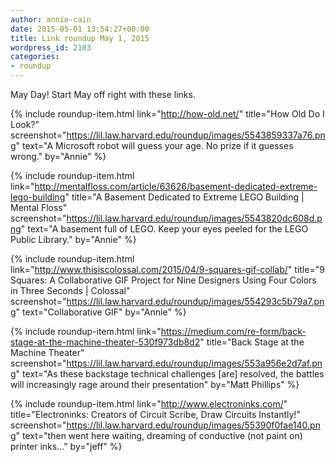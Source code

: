 ```yaml
---
author: annie-cain
date: 2015-05-01 13:54:27+00:00
title: Link roundup May 1, 2015
wordpress_id: 2103
categories:
- roundup
---
```


May Day! Start May off right with these links.

{% include roundup-item.html
  link="http://how-old.net/"
  title="How Old Do I Look?"
  screenshot="https://lil.law.harvard.edu/roundup/images/5543859337a76.png"
  text="A Microsoft robot will guess your age. No prize if it guesses wrong."
  by="Annie"
%}

{% include roundup-item.html
  link="http://mentalfloss.com/article/63626/basement-dedicated-extreme-lego-building"
  title="A Basement Dedicated to Extreme LEGO Building | Mental Floss"
  screenshot="https://lil.law.harvard.edu/roundup/images/5543820dc608d.png"
  text="A basement full of LEGO. Keep your eyes peeled for the LEGO Public Library."
  by="Annie"
%}

{% include roundup-item.html
  link="http://www.thisiscolossal.com/2015/04/9-squares-gif-collab/"
  title="9 Squares: A Collaborative GIF Project for Nine Designers Using Four Colors in Three Seconds | Colossal"
  screenshot="https://lil.law.harvard.edu/roundup/images/554293c5b79a7.png"
  text="Collaborative GIF"
  by="Annie"
%}

{% include roundup-item.html
  link="https://medium.com/re-form/back-stage-at-the-machine-theater-530f973db8d2"
  title="Back Stage at the Machine Theater"
  screenshot="https://lil.law.harvard.edu/roundup/images/553a956e2d7af.png"
  text="As these backstage technical challenges [are] resolved, the battles will increasingly rage around their presentation"
  by="Matt Phillips"
%}

{% include roundup-item.html
  link="http://www.electroninks.com/"
  title="Electroninks: Creators of Circuit Scribe, Draw Circuits Instantly!"
  screenshot="https://lil.law.harvard.edu/roundup/images/55390f0fae140.png"
  text="then went here waiting, dreaming of conductive (not paint on) printer inks..."
  by="jeff"
%}
